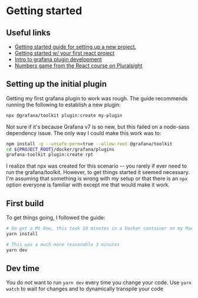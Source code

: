 # Getting started

## Useful links

* [Getting started guide for setting up a new project.
](https://jscomplete.com/learn/1rd-reactful/)
* [Getting started w/ your first react project
](https://jscomplete.com/learn/1rd-reactful)
* [Intro to grafana plugin development
](https://grafana.com/tutorials/build-a-panel-plugin/#1)
* [Numbers game from the React course on Pluralsight
](https://jscomplete.com/playground/rgs3.9)

## Setting up the initial plugin

Getting my first grafana plugin to work was rough.  The guide recommends
running the following to establish a new plugin:

```bash
npx @grafana/toolkit plugin:create my-plugin
```

Not sure if it's because Grafana v7 is so new, but this failed on a node-sass
dependency issue.  The only way I could make this work was to:

```bash
npm install -g --unsafe-perm=true --allow-root @grafana/toolkit
cd ${PROJECT_ROOT}/docker/grafana/plugins
grafana-toolkit plugin:create rpt
```

I realize that npx was created for this scenario -- you rarely if ever need
to run the grafana/toolkit.  However, to get things started it seemed
necessary.  I'm assuming that something is wrong with my setup or that there
is an `npx` option everyone is familiar with except me that would make it work.

## First build

To get things going, I followed the guide:

```bash
# Go get a Mt Dew, this took 10 minutes in a Docker container on my MacBook
yarn install

# This was a much more reasonable 3 minutes
yarn dev
```

## Dev time

You do *not* want to run `yarn dev` every time you change your code. Use
`yarn watch` to wait for changes and to dynamically transpile your code
